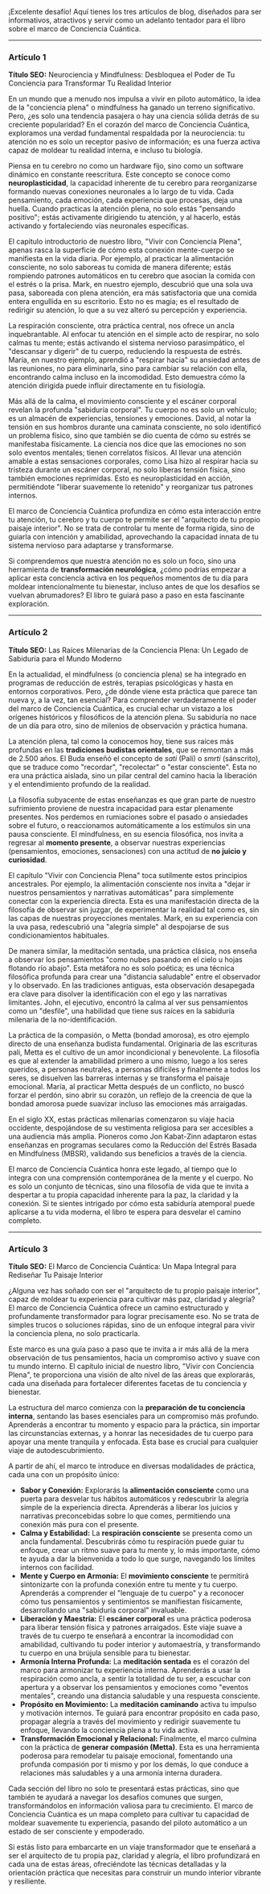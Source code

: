 ¡Excelente desafío! Aquí tienes los tres artículos de blog, diseñados para ser informativos, atractivos y servir como un adelanto tentador para el libro sobre el marco de Conciencia Cuántica.

---

### **Artículo 1**

**Título SEO:** Neurociencia y Mindfulness: Desbloquea el Poder de Tu Conciencia para Transformar Tu Realidad Interior



En un mundo que a menudo nos impulsa a vivir en piloto automático, la idea de la "conciencia plena" o mindfulness ha ganado un terreno significativo. Pero, ¿es solo una tendencia pasajera o hay una ciencia sólida detrás de su creciente popularidad? En el corazón del marco de Conciencia Cuántica, exploramos una verdad fundamental respaldada por la neurociencia: tu atención no es solo un receptor pasivo de información; es una fuerza activa capaz de moldear tu realidad interna, e incluso tu biología.

Piensa en tu cerebro no como un hardware fijo, sino como un software dinámico en constante reescritura. Este concepto se conoce como **neuroplasticidad**, la capacidad inherente de tu cerebro para reorganizarse formando nuevas conexiones neuronales a lo largo de tu vida. Cada pensamiento, cada emoción, cada experiencia que procesas, deja una huella. Cuando practicas la atención plena, no solo estás "pensando positivo"; estás activamente dirigiendo tu atención, y al hacerlo, estás activando y fortaleciendo vías neuronales específicas.

El capítulo introductorio de nuestro libro, "Vivir con Conciencia Plena", apenas rasca la superficie de cómo esta conexión mente-cuerpo se manifiesta en la vida diaria. Por ejemplo, al practicar la alimentación consciente, no solo saboreas tu comida de manera diferente; estás rompiendo patrones automáticos en tu cerebro que asocian la comida con el estrés o la prisa. Mark, en nuestro ejemplo, descubrió que una sola uva pasa, saboreada con plena atención, era más satisfactoria que una comida entera engullida en su escritorio. Esto no es magia; es el resultado de redirigir su atención, lo que a su vez alteró su percepción y experiencia.

La respiración consciente, otra práctica central, nos ofrece un ancla inquebrantable. Al enfocar tu atención en el simple acto de respirar, no solo calmas tu mente; estás activando el sistema nervioso parasimpático, el "descansar y digerir" de tu cuerpo, reduciendo la respuesta de estrés. María, en nuestro ejemplo, aprendió a "respirar hacia" su ansiedad antes de las reuniones, no para eliminarla, sino para cambiar su relación con ella, encontrando calma incluso en la incomodidad. Esto demuestra cómo la atención dirigida puede influir directamente en tu fisiología.

Más allá de la calma, el movimiento consciente y el escáner corporal revelan la profunda "sabiduría corporal". Tu cuerpo no es solo un vehículo; es un almacén de experiencias, tensiones y emociones. David, al notar la tensión en sus hombros durante una caminata consciente, no solo identificó un problema físico, sino que también se dio cuenta de cómo su estrés se manifestaba físicamente. La ciencia nos dice que las emociones no son solo eventos mentales; tienen correlatos físicos. Al llevar una atención amable a estas sensaciones corporales, como Lisa hizo al respirar hacia su tristeza durante un escáner corporal, no solo liberas tensión física, sino también emociones reprimidas. Esto es neuroplasticidad en acción, permitiéndote "liberar suavemente lo retenido" y reorganizar tus patrones internos.

El marco de Conciencia Cuántica profundiza en cómo esta interacción entre tu atención, tu cerebro y tu cuerpo te permite ser el "arquitecto de tu propio paisaje interior". No se trata de controlar tu mente de forma rígida, sino de guiarla con intención y amabilidad, aprovechando la capacidad innata de tu sistema nervioso para adaptarse y transformarse.

Si comprendemos que nuestra atención no es solo un foco, sino una herramienta de **transformación neurológica**, ¿cómo podrías empezar a aplicar esta conciencia activa en los pequeños momentos de tu día para moldear intencionalmente tu bienestar, incluso antes de que los desafíos se vuelvan abrumadores? El libro te guiará paso a paso en esta fascinante exploración.

---

### **Artículo 2**

**Título SEO:** Las Raíces Milenarias de la Conciencia Plena: Un Legado de Sabiduría para el Mundo Moderno



En la actualidad, el mindfulness (o conciencia plena) se ha integrado en programas de reducción de estrés, terapias psicológicas y hasta en entornos corporativos. Pero, ¿de dónde viene esta práctica que parece tan nueva y, a la vez, tan esencial? Para comprender verdaderamente el poder del marco de Conciencia Cuántica, es crucial echar un vistazo a los orígenes históricos y filosóficos de la atención plena. Su sabiduría no nace de un día para otro, sino de milenios de observación y práctica humana.

La atención plena, tal como la conocemos hoy, tiene sus raíces más profundas en las **tradiciones budistas orientales**, que se remontan a más de 2.500 años. El Buda enseñó el concepto de *sati* (Pali) o *smrti* (sánscrito), que se traduce como "recordar", "recolectar" o "estar consciente". Esta no era una práctica aislada, sino un pilar central del camino hacia la liberación y el entendimiento profundo de la realidad.

La filosofía subyacente de estas enseñanzas es que gran parte de nuestro sufrimiento proviene de nuestra incapacidad para estar plenamente presentes. Nos perdemos en rumiaciones sobre el pasado o ansiedades sobre el futuro, o reaccionamos automáticamente a los estímulos sin una pausa consciente. El mindfulness, en su esencia filosófica, nos invita a regresar al **momento presente**, a observar nuestras experiencias (pensamientos, emociones, sensaciones) con una actitud de **no juicio y curiosidad**.

El capítulo "Vivir con Conciencia Plena" toca sutilmente estos principios ancestrales. Por ejemplo, la alimentación consciente nos invita a "dejar ir nuestros pensamientos y narrativas automáticas" para simplemente conectar con la experiencia directa. Esta es una manifestación directa de la filosofía de observar sin juzgar, de experimentar la realidad tal como es, sin las capas de nuestras proyecciones mentales. Mark, en su experiencia con la uva pasa, redescubrió una "alegría simple" al despojarse de sus condicionamientos habituales.

De manera similar, la meditación sentada, una práctica clásica, nos enseña a observar los pensamientos "como nubes pasando en el cielo u hojas flotando río abajo". Esta metáfora no es solo poética; es una técnica filosófica profunda para crear una "distancia saludable" entre el observador y lo observado. En las tradiciones antiguas, esta observación desapegada era clave para disolver la identificación con el ego y las narrativas limitantes. John, el ejecutivo, encontró la calma al ver sus pensamientos como un "desfile", una habilidad que tiene sus raíces en la sabiduría milenaria de la no-identificación.

La práctica de la compasión, o Metta (bondad amorosa), es otro ejemplo directo de una enseñanza budista fundamental. Originaria de las escrituras pali, Metta es el cultivo de un amor incondicional y benevolente. La filosofía es que al extender la amabilidad primero a uno mismo, luego a los seres queridos, a personas neutrales, a personas difíciles y finalmente a todos los seres, se disuelven las barreras internas y se transforma el paisaje emocional. María, al practicar Metta después de un conflicto, no buscó forzar el perdón, sino abrir su corazón, un reflejo de la creencia de que la bondad amorosa puede suavizar incluso las emociones más arraigadas.

En el siglo XX, estas prácticas milenarias comenzaron su viaje hacia occidente, despojándose de su vestimenta religiosa para ser accesibles a una audiencia más amplia. Pioneros como Jon Kabat-Zinn adaptaron estas enseñanzas en programas seculares como la Reducción del Estrés Basada en Mindfulness (MBSR), validando sus beneficios a través de la ciencia.

El marco de Conciencia Cuántica honra este legado, al tiempo que lo integra con una comprensión contemporánea de la mente y el cuerpo. No es solo un conjunto de técnicas, sino una filosofía de vida que te invita a despertar a tu propia capacidad inherente para la paz, la claridad y la conexión. Si te sientes intrigado por cómo esta sabiduría atemporal puede aplicarse a tu vida moderna, el libro te espera para desvelar el camino completo.

---

### **Artículo 3**

**Título SEO:** El Marco de Conciencia Cuántica: Un Mapa Integral para Rediseñar Tu Paisaje Interior



¿Alguna vez has soñado con ser el "arquitecto de tu propio paisaje interior", capaz de moldear tu experiencia para cultivar más paz, claridad y alegría? El marco de Conciencia Cuántica ofrece un camino estructurado y profundamente transformador para lograr precisamente eso. No se trata de simples trucos o soluciones rápidas, sino de un enfoque integral para vivir la conciencia plena, no solo practicarla.

Este marco es una guía paso a paso que te invita a ir más allá de la mera observación de tus pensamientos, hacia un compromiso activo y suave con tu mundo interno. El capítulo inicial de nuestro libro, "Vivir con Conciencia Plena", te proporciona una visión de alto nivel de las áreas que explorarás, cada una diseñada para fortalecer diferentes facetas de tu conciencia y bienestar.

La estructura del marco comienza con la **preparación de tu conciencia interna**, sentando las bases esenciales para un compromiso más profundo. Aprenderás a encontrar tu momento y espacio para la práctica, sin importar las circunstancias externas, y a honrar las necesidades de tu cuerpo para apoyar una mente tranquila y enfocada. Esta base es crucial para cualquier viaje de autodescubrimiento.

A partir de ahí, el marco te introduce en diversas modalidades de práctica, cada una con un propósito único:

*   **Sabor y Conexión:** Explorarás la **alimentación consciente** como una puerta para desvelar tus hábitos automáticos y redescubrir la alegría simple de la experiencia directa. Aprenderás a liberar los juicios y narrativas preconcebidas sobre lo que comes, permitiendo una conexión más pura con el presente.
*   **Calma y Estabilidad:** La **respiración consciente** se presenta como un ancla fundamental. Descubrirás cómo tu respiración puede guiar tu enfoque, crear un ritmo suave para tu mente y, lo más importante, cómo te ayuda a dar la bienvenida a todo lo que surge, navegando los límites internos con facilidad.
*   **Mente y Cuerpo en Armonía:** El **movimiento consciente** te permitirá sintonizarte con la profunda conexión entre tu mente y tu cuerpo. Aprenderás a comprender el "lenguaje de tu cuerpo" y a reconocer cómo tus pensamientos y sentimientos se manifiestan físicamente, desarrollando una "sabiduría corporal" invaluable.
*   **Liberación y Maestría:** El **escáner corporal** es una práctica poderosa para liberar tensión física y patrones arraigados. Este viaje suave a través de tu cuerpo te enseñará a encontrar la incomodidad con amabilidad, cultivando tu poder interior y automaestría, y transformando tu cuerpo en una brújula sensible para tu bienestar.
*   **Armonía Interna Profunda:** La **meditación sentada** es el corazón del marco para armonizar tu experiencia interna. Aprenderás a usar la respiración como ancla, a sentir la totalidad de tu ser, a escuchar con apertura y a observar los pensamientos y emociones como "eventos mentales", creando una distancia saludable y una respuesta consciente.
*   **Propósito en Movimiento:** La **meditación caminando** activa tu impulso y motivación internos. Te guiará para encontrar propósito en cada paso, propagar alegría a través del movimiento y redirigir suavemente tu enfoque, llevando la conciencia plena a tu vida activa.
*   **Transformación Emocional y Relacional:** Finalmente, el marco culmina con la práctica de **generar compasión (Metta)**. Esta es una herramienta poderosa para remodelar tu paisaje emocional, fomentando una profunda compasión por ti mismo y por los demás, lo que conduce a relaciones más saludables y a una armonía interna duradera.

Cada sección del libro no solo te presentará estas prácticas, sino que también te ayudará a navegar los desafíos comunes que surgen, transformándolos en información valiosa para tu crecimiento. El marco de Conciencia Cuántica es un mapa completo para cultivar tu capacidad de moldear suavemente tu experiencia, pasando del piloto automático a un estado de ser consciente y empoderado.

Si estás listo para embarcarte en un viaje transformador que te enseñará a ser el arquitecto de tu propia paz, claridad y alegría, el libro profundizará en cada una de estas áreas, ofreciéndote las técnicas detalladas y la orientación práctica que necesitas para construir un mundo interior vibrante y resiliente.